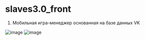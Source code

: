 # slaves3.0_front
1. Мобильная игра-менеджер основанная на базе данных VK

![image](https://user-images.githubusercontent.com/61075726/168488596-16596ebc-d223-4f0c-97c1-d679b9af9de5.png)
![image](https://user-images.githubusercontent.com/61075726/168488601-5a9f0b56-e6a6-4e15-919b-1adb7e467d89.png)


